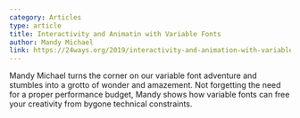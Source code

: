 ```yaml
---
category: Articles
type: article
title: Interactivity and Animatin with Variable Fonts
author: Mandy Michael
link: https://24ways.org/2019/interactivity-and-animation-with-variable-fonts/
---
```

Mandy Michael turns the corner on our variable font adventure and stumbles into a grotto of wonder and amazement. Not forgetting the need for a proper performance budget, Mandy shows how variable fonts can free your creativity from bygone technical constraints.
